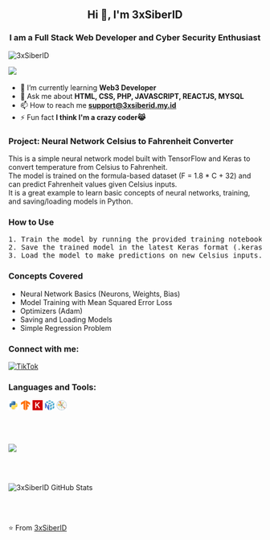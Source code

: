 <h2 align="center">Hi 👋, I'm 3xSiberID</h2>
<h3 align="center">I am a Full Stack Web Developer and Cyber Security Enthusiast</h3>

<p align="left"> <img src="https://komarev.com/ghpvc/?username=3xSiberID&label=Profile%20views&color=0e75b6&style=flat" alt="3xSiberID" /> </p>

![](https://github-trophies.vercel.app/?username=3xSiberID&theme=discord&no-frame=false&no-bg=false&margin-w=4)

- 🌱 I’m currently learning **Web3 Developer**
- 💬 Ask me about **HTML, CSS, PHP, JAVASCRIPT, REACTJS, MYSQL**
- 📫 How to reach me **support@3xsiberid.my.id**
- ⚡ Fun fact **I think I'm a crazy coder😹**

<h3 align="left">Project: Neural Network Celsius to Fahrenheit Converter</h3>

<p>
This is a simple neural network model built with TensorFlow and Keras to convert temperature from Celsius to Fahrenheit.<br>
The model is trained on the formula-based dataset (F = 1.8 * C + 32) and can predict Fahrenheit values given Celsius inputs.<br>
It is a great example to learn basic concepts of neural networks, training, and saving/loading models in Python.
</p>

<h3 align="left">How to Use</h3>
<pre>
1. Train the model by running the provided training notebook/script.
2. Save the trained model in the latest Keras format (.keras).
3. Load the model to make predictions on new Celsius inputs.
</pre>

<h3 align="left">Concepts Covered</h3>
<ul>
  <li>Neural Network Basics (Neurons, Weights, Bias)</li>
  <li>Model Training with Mean Squared Error Loss</li>
  <li>Optimizers (Adam)</li>
  <li>Saving and Loading Models</li>
  <li>Simple Regression Problem</li>
</ul>

<h3 align="left">Connect with me:</h3>

[![TikTok](https://img.shields.io/badge/TikTok-%23000000.svg?logo=TikTok&logoColor=white)](https://tiktok.com/@3xsiberid)

<h3 align="left">Languages and Tools:</h3>
<code><img height="20" src="https://raw.githubusercontent.com/devicons/devicon/master/icons/python/python-original.svg" alt="python"></code>
<code><img height="20" src="https://raw.githubusercontent.com/devicons/devicon/master/icons/tensorflow/tensorflow-original.svg" alt="tensorflow"></code>
<code><img height="20" src="https://raw.githubusercontent.com/devicons/devicon/master/icons/keras/keras-original.svg" alt="keras"></code>
<code><img height="20" src="https://raw.githubusercontent.com/devicons/devicon/master/icons/numpy/numpy-original.svg" alt="numpy"></code>
<code><img height="20" src="https://raw.githubusercontent.com/devicons/devicon/master/icons/matplotlib/matplotlib-original.svg" alt="matplotlib"></code>

<br><br>

<a href="https://github.com/3xSiberID">
  <img align="center" src="https://github-readme-stats.vercel.app/api/top-langs/?username=3xSiberID&theme=radical&hide=glsl,python" />
</a>

<br><br>

<img src="https://github-readme-stats.vercel.app/api?username=3xSiberID&&show_icons=true&theme=radical&line_height=27&v=5" alt="3xSiberID GitHub Stats" />

<br><br>

⭐️ From [3xSiberID](https://github.com/3xSiberID)
